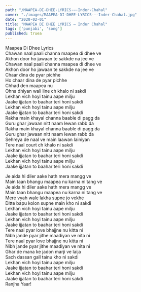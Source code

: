 ```yaml
---
path: "/MAAPEA-DI-DHEE-LYRICS-–-Inder-Chahal"
cover: "./images/MAAPEA-DI-DHEE-LYRICS-–-Inder-Chahal.jpg"
date: "2020-02-01"
title: "MAAPEA DI DHEE LYRICS – Inder Chahal"
tags: ['punjabi', 'song']
published: truea
---
```

  
Maapea Di Dhee Lyrics  
Chawan naal paali channa maapea di dhee ve  
Akhon door ho jawaan te sakkde na jee ve  
Chawan naal paali channa maapea di dhee ve  
Akhon door ho jawaan te sakkde na jee ve  
Chaar dina de pyar pichhe  
Ho chaar dina de pyar pichhe  
Chhad den maapea nu  
Ohna dhiyan wali line ch khalo ni sakdi  
Lekhan vich hoyi tainu aape milju  
Jaake ijjatan to baahar teri honi sakdi  
Lekhan vich hoyi tainu aape milju  
Jaake ijjatan to baahar teri honi sakdi  
Rakha main khayal channa baable di pagg da  
Guru ghar jawaan nitt naam lewan rabb da  
Rakha main khayal channa baable di pagg da  
Guru ghar jawaan nitt naam lewan rabb da  
Sehreya de naal ve main laawan lainiyan  
Tere naal court ch khalo ni sakdi  
Lekhan vich hoyi tainu aape milju  
Jaake ijjatan to baahar teri honi sakdi  
Lekhan vich hoyi tainu aape milju  
Jaake ijjatan to baahar teri honi sakdi  
  
  
  
  
  
  
Je aida hi diler aake hath mera mangg ve  
Main taan bhangu maapea nu karna ni tang ve  
Je aida hi diler aake hath mera mangg ve  
Main taan bhangu maapea nu karna ni tang ve  
Mere vyah wale lakha supne jo vekhe  
Ditte bapu kolon supne main kho ni sakdi  
Lekhan vich hoyi tainu aape milju  
Jaake ijjatan to baahar teri honi sakdi  
Lekhan vich hoyi tainu aape milju  
Jaake ijjatan to baahar teri honi sakdi  
Tere naal pyar love bhajjne nu kitta ni  
Nibh jande pyar jithe maadiyan ve nita ni  
Tere naal pyar love bhajjne nu kitta ni  
Nibh jande pyar jithe maadiyan ve nita ni  
Ghar de mana ke jadon marji ve laija  
Sach dassan gall tainu kho ni sakdi  
Lekhan vich hoyi tainu aape milju  
Jaake ijjatan to baahar teri honi sakdi  
Lekhan vich hoyi tainu aape milju  
Jaake ijjatan to baahar teri honi sakdi  
Ranjha Yaar!  
